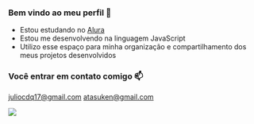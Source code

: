 ### Bem vindo ao meu perfil 🖤



- Estou estudando no [Alura](https://www.alura.com.br)
- Estou me desenvolvendo na linguagem JavaScript
- Utilizo esse espaço para minha organização e compartilhamento dos meus projetos desenvolvidos 

### Você entrar em contato comigo 📫

juliocdq17@gmail.com
atasuken@gmail.com


![](https://media.tenor.com/u56nhKZD24AAAAAj/catkiss-cat.gif)


